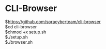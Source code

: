 # CLI-Browser
$https://github.com/soracyberteam/cli-browser<br>
$cd cli-browser<br>
$chmod +x setup.sh<br>
$./setup.sh<br>
$./browser.sh
